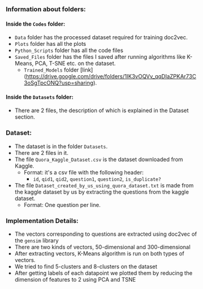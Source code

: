 ### Information about folders:
#### Inside the `Codes` folder:
- `Data` folder has the processed dataset required for training doc2vec. 
- `Plots` folder has all the plots
- `Python_Scripts` folder has all the code files
- `Saved_Files` folder has the files I saved after running algorithms like K-Means, PCA, T-SNE etc. on the dataset.
  - `Trained_Models` folder [link] (https://drive.google.com/drive/folders/1IK3vOQVv_qqDIaZPKAr73C3oSgTpcONQ?usp=sharing).

#### Inside the `Datasets` folder:
- There are 2 files, the description of which is explained in the Dataset section. 

### Dataset:
- The dataset is in the folder `Datasets`.
- There are 2 files in it.
- The file `Quora_Kaggle_Dataset.csv` is the dataset downloaded from Kaggle.
  - Format: it's a csv file with the following header:
    - `id`, `qid1`, `qid2`, `question1`, `question2`, `is_duplicate?`
- The file `Dataset_created_by_us_using_quora_dataset.txt` is made from the kaggle dataset by us by extracting the questions from the kaggle dataset.
  - Format: One question per line.

### Implementation Details:
- The vectors corresponding to questions are extracted using doc2vec of the `gensim` library
- There are two kinds of vectors, 50-dimensional and 300-dimensional
- After extracting vectors, K-Means algorithm is run on both types of vectors.
- We tried to find 5-clusters and 8-clusters on the dataset
- After getting labels of each datapoint we plotted them by reducing the dimension of features to 2 using PCA and TSNE

